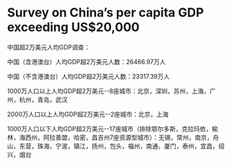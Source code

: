 # Survey on China’s per capita GDP exceeding US$20,000
中国超2万美元人均GDP调查：

中国（含港澳台）人均GDP超2万美元人数：26466.97万人

中国（不含港澳台）人均GDP超2万美元人数：23317.39万人

1000万人口以上人均GDP超2万美元--8座城市：北京，深圳，苏州，上海，广州，杭州，青岛，武汉

2000万人口以上人均GDP超2万美元--2座城市：北京，上海

1000万人口以下人均GDP超2万美元--17座城市（排除鄂尔多斯，克拉玛依，榆林，海西州，阿拉善盟，哈密，昌吉州7座资源型城市）：无锡，常州，南京，舟山，东营，珠海，宁波，镇江，扬州，包头，福州，南通，厦门，泰州，宜昌，绍兴，烟台
